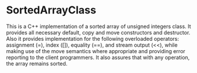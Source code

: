 # SortedArrayClass
This is a C++ implementation of a sorted array of unsigned integers class. It provides all necessary default, copy and move constructors and destructor.
Also it provides implementation for the following overloaded operators: assignment (=), index ([]), equality (==), and stream output (<<),
while making use of the move semantics where appropriate and providing error reporting to the client programmers.
It also assures that with any operation, the array remains sorted. 
